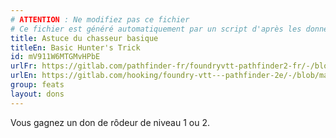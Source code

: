 ```yaml
---
# ATTENTION : Ne modifiez pas ce fichier
# Ce fichier est généré automatiquement par un script d'après les données du module Foundry VTT officiel et de sa traduction
title: Astuce du chasseur basique
titleEn: Basic Hunter's Trick
id: mV911W6MTGMvHPbE
urlFr: https://gitlab.com/pathfinder-fr/foundryvtt-pathfinder2-fr/-/blob/master/data/feats/mV911W6MTGMvHPbE.htm
urlEn: https://gitlab.com/hooking/foundry-vtt---pathfinder-2e/-/blob/master/packs/data/feats.db/basic-hunter-s-trick.json
group: feats
layout: dons
---
```

Vous gagnez un don de rôdeur de niveau 1 ou 2.


